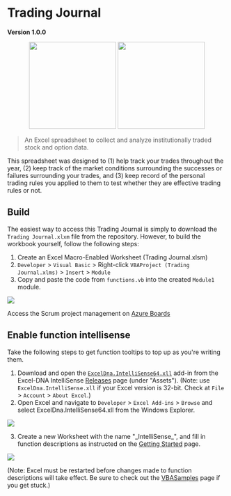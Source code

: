 # Trading Journal 
**Version 1.0.0** 

<div align="center">
    <a href="#usage"><img src="https://tlc.thinkorswim.com/center/main/navigation/01/icon/img-release-notes" width="200px"></a>
    <a href="#usage"><img src="https://upload.wikimedia.org/wikipedia/commons/8/86/Microsoft_Excel_2013_logo.svg" width="200px"></a>
    <br>
</div>

> An Excel spreadsheet to collect and analyze institutionally traded stock and option data.

This spreadsheet was designed to (1) help track your trades throughout the year, (2) keep track of the market conditions surrounding the successes or failures surrounding your trades, and (3) keep record of the personal trading rules you applied to them to test whether they are effective trading rules or not.

## Build

The easiest way to access this Trading Journal is simply to download the `Trading Journal.xlxm` file from the repository. However, to build the workbook yourself, follow the following steps:

1. Create an Excel Macro-Enabled Worksheet (Trading Journal.xlsm)
1. `Developer` > `Visual Basic` > Right-click `VBAProject (Trading Journal.xlms)` > `Insert` > `Module`
1. Copy and paste the code from `functions.vb` into the created `Module1` module.

![](https://github.com/king-melchizedek/Trading-Journal/raw/master/images/module1.gif)

Access the Scrum project management on [Azure Boards](https://dev.azure.com/ethanromans58/Trading%20Journal/_boards/board/t/Trading%20Journal%20Team/Stories)

## Enable function intellisense

Take the following steps to get function tooltips to top up as you're writing them.

1. Download and open the [`ExcelDna.IntelliSense64.xll`](https://github.com/Excel-DNA/IntelliSense/releases/download/v1.1.0/ExcelDna.IntelliSense64.xll) add-in from the Excel-DNA IntelliSense [Releases](https://github.com/Excel-DNA/IntelliSense/releases) page (under "Assets"). (Note: use `ExcelDna.IntelliSense.xll` if your Excel version is 32-bit. Check at `File` > `Account` > `About Excel`.)
1. Open Excel and navigate to `Developer` > `Excel Add-ins` > `Browse` and select ExcelDna.IntelliSense64.xll from the Windows Explorer.

![](https://github.com/king-melchizedek/Trading-Journal/raw/master/images/intellisenseAddIn.gif)

3. Create a new Worksheet with the name "\_IntelliSense_", and fill in function descriptions as instructed on the [Getting Started](https://github.com/Excel-DNA/IntelliSense/wiki/Getting-Started) page.

![](https://github.com/king-melchizedek/Trading-Journal/raw/master/images/customIntellisense.gif)

(Note: Excel must be restarted before changes made to function descriptions will take effect. Be sure to check out the [VBASamples](https://github.com/Excel-DNA/IntelliSense/tree/master/VBASamples) page if you get stuck.)